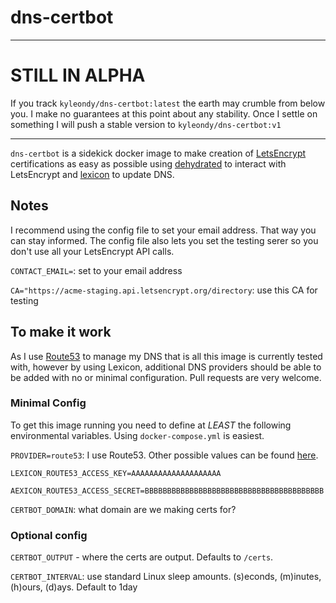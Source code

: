 # dns-certbot

----

# STILL IN ALPHA

If you track `kyleondy/dns-certbot:latest` the earth may crumble from below you.
I make no guarantees at this point about any stability.
Once I settle on something I will push a stable version to `kyleondy/dns-certbot:v1`

----

`dns-certbot` is a sidekick docker image to make creation of [LetsEncrypt](https://letsencrypt.org/) certifications as easy as possible using [dehydrated](https://github.com/lukas2511/dehydrated) to interact with LetsEncrypt and [lexicon](https://github.com/AnalogJ/lexicon) to update DNS.


## Notes

I recommend using the config file to set your email address. That way you can stay informed.
The config file also lets you set the testing serer so you don't use all your LetsEncrypt API calls.


`CONTACT_EMAIL=`: set to your email address

`CA="https://acme-staging.api.letsencrypt.org/directory`: use this CA for testing


## To make it work

As I use [Route53](https://aws.amazon.com/route53/) to manage my DNS that is all this image is currently tested with, however by using Lexicon, additional DNS providers should be able to be added with no or minimal configuration. Pull requests are very welcome.

### Minimal Config

To get this image running you need to define at *LEAST* the following environmental variables. Using `docker-compose.yml` is easiest.

`PROVIDER=route53`: I use Route53. Other possible values can be found [here](https://github.com/AnalogJ/lexicon/tree/master/lexicon/providers).

`LEXICON_ROUTE53_ACCESS_KEY=AAAAAAAAAAAAAAAAAAAA`

`AEXICON_ROUTE53_ACCESS_SECRET=BBBBBBBBBBBBBBBBBBBBBBBBBBBBBBBBBBBBBBBB`

`CERTBOT_DOMAIN`: what domain are we making certs for?

### Optional config

`CERTBOT_OUTPUT` - where the certs are output. Defaults to `/certs`.

`CERTBOT_INTERVAL`: use standard Linux sleep amounts. (s)econds, (m)inutes, (h)ours, (d)ays. Default to 1day
